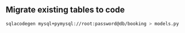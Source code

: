 
## Migrate existing tables to code

```bash
sqlacodegen mysql+pymysql://root:password@db/booking > models.py
```
